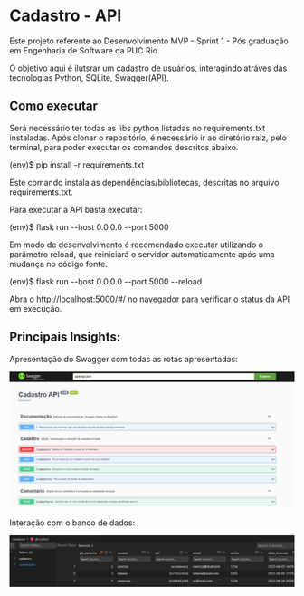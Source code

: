 # Cadastro - API

Este projeto referente ao Desenvolvimento MVP - Sprint 1 - Pós graduação em Engenharia de Software da PUC Rio. 

O objetivo aqui é ilutsrar um cadastro de usuários, interagindo atráves das tecnologias Python, SQLite, Swagger(API). 

## Como executar

Será necessário ter todas as libs python listadas no requirements.txt instaladas. Após clonar o repositório, é necessário ir ao diretório raiz, pelo terminal, para poder executar os comandos descritos abaixo.

(env)$ pip install -r requirements.txt

Este comando instala as dependências/bibliotecas, descritas no arquivo requirements.txt.

Para executar a API basta executar:

(env)$ flask run --host 0.0.0.0 --port 5000

Em modo de desenvolvimento é recomendado executar utilizando o parâmetro reload, que reiniciará o servidor automaticamente após uma mudança no código fonte.

(env)$ flask run --host 0.0.0.0 --port 5000 --reload

Abra o http://localhost:5000/#/ no navegador para verificar o status da API em execução.

## Principais Insights:

Apresentação do Swagger com todas as rotas apresentadas:

![API](image/img01_api.jpg)

Interação com o banco de dados:

![API](image/img03_bd.jpg)



